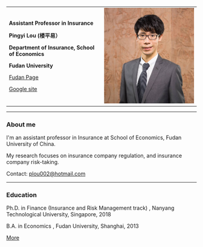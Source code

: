 <div>
<table border="0">
  <tr>
    <td width="50%">
      <p><b>Assistant Professor in Insurance</b></p>
      <p><b>Pingyi Lou (楼平易）</b></p>
      <p><b>Department of Insurance, School of Economics</b></p>
      <p><b>Fudan University</b></p>
      <p><a href="https://econ.fudan.edu.cn/sdpzw-con.jsp?urltype=news.NewsContentUrl&wbtreeid=1658&wbnewsid=14218">Fudan Page</a></p>
      <p><a href="https://sites.google.com/view/plou002/home">Google site</a></p>
    </td>
    <td width="50%">
      <img src="/1.jpg" width="150%">
    </td>
  </tr>
</table>
</div>

---

### About me

I'm an assistant professor in Insurance at School of Economics,  Fudan University of China.

My research focuses on insurance company regulation, and insurance company risk-taking.

Contact: <a href="mailto:plou002@hotmail.com">plou002@hotmail.com</a>

---

### Education
Ph.D.  in Finance (Insurance and Risk Management track) , Nanyang Technological University, Singapore, 2018

B.A. in Economics , Fudan University, Shanghai, 2013


<a href="https://sites.google.com/view/plou002/home">More</a>
